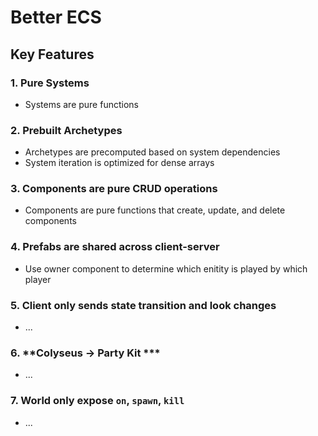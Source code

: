 # Better ECS

## Key Features

### 1. **Pure Systems**
- Systems are pure functions

### 2. **Prebuilt Archetypes**
- Archetypes are precomputed based on system dependencies
- System iteration is optimized for dense arrays

### 3. **Components are pure CRUD operations**
- Components are pure functions that create, update, and delete components

### 4. **Prefabs are shared across client-server**
- Use owner component to determine which enitity is played by which player

### 5. **Client only sends state transition and look changes**
- ...

### 6. **Colyseus -> Party Kit ***
- ...

### 7. **World only expose `on`, `spawn`, `kill`**
- ...
